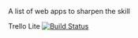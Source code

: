 A list of web apps to sharpen the skill

Trello Lite [![Build Status](https://travis-ci.org/wenkangjing/frontend-js.svg?branch=master)](https://travis-ci.org/wenkangjing/frontend-js)
